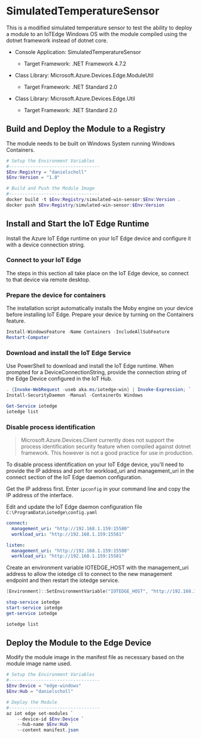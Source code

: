 # SimulatedTemperatureSensor

This is a modified simulated temperature sensor to test the ability to deploy a module to an IoTEdge Windows OS with the module compiled using the dotnet framework instead of dotnet core.

- Console Application:  SimulatedTemperatureSensor
    - Target Framework: .NET Framework 4.7.2

- Class Library: Microsoft.Azure.Devices.Edge.ModuleUtil
    - Target Framework: .NET Standard 2.0

- Class Library: Microsoft.Azure.Devices.Edge.Util
    - Target Framework: .NET Standard 2.0

## Build and Deploy the Module to a Registry

The module needs to be built on Windows System running Windows Containers.

```powershell
# Setup the Environment Variables
#----------------------------------
$Env:Registry = "danielscholl"
$Env:Version = "1.0"

# Build and Push the Module Image
#----------------------------------
docker build -t $Env:Registry/simulated-win-sensor:$Env:Version .
docker push $Env:Registry/simulated-win-sensor:$Env:Version
```

## Install and Start the IoT Edge Runtime

Install the Azure IoT Edge runtime on your IoT Edge device and configure it with a device connection string. 

### Connect to your IoT Edge

The steps in this section all take place on the IoT Edge device, so connect to that device via remote desktop.

### Prepare the device for containers

The installation script automatically installs the Moby engine on your device before installing IoT Edge. Prepare your device by turning on the Containers feature.

```powershell
Install-WindowsFeature -Name Containers -IncludeAllSubFeature
Restart-Computer
```

### Download and install the IoT Edge Service

Use PowerShell to download and install the IoT Edge runtime. When prompted for a DeviceConnectionString, provide the connection string of the Edge Device configured in the IoT Hub.

```powershell
. {Invoke-WebRequest -useb aka.ms/iotedge-win} | Invoke-Expression; `
Install-SecurityDaemon -Manual -ContainerOs Windows

Get-Service iotedge
iotedge list
```

### Disable process identification

> Microsoft.Azure.Devices.Client currently does not support the process identification security feature when compiled against dotnet framework. This however is not a good practice for use in production.  

To disable process identification on your IoT Edge device, you'll need to provide the IP address and port for workload_uri and management_uri in the connect section of the IoT Edge daemon configuration.

Get the IP address first. Enter `ipconfig` in your command line and copy the IP address of the interface.

Edit and update the IoT Edge daemon configuration file `C:\ProgramData\iotedge\config.yaml`

```yaml
connect:
  management_uri: "http://192.168.1.159:15580"
  workload_uri: "http://192.168.1.159:15581"

listen:
  management_uri: "http://192.168.1.159:15580"
  workload_uri: "http://192.168.1.159:15581"
```

Create an environment variable IOTEDGE_HOST with the management_uri address to allow the iotedge cli to connect to the new management endpoint and then restart the iotedge service.

```powershell
[Environment]::SetEnvironmentVariable("IOTEDGE_HOST", "http://192.168.1.159:15580")

stop-service iotedge
start-service iotedge
get-service iotedge

iotedge list
```

## Deploy the Module to the Edge Device

Modify the module image in the manifest file as necessary based on the module image name used.

```powershell
# Setup the Environment Variables
#----------------------------------
$Env:Device = "edge-windows"
$Env:Hub = "danielscholl"

# Deploy the Module
#----------------------------------
az iot edge set-modules `
    --device-id $Env:Device `
    --hub-name $Env:Hub `
    --content manifest.json
```
